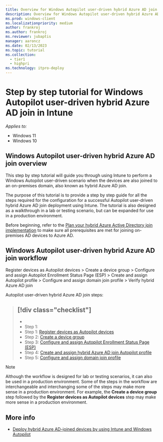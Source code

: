 ```yaml
---
title: Overview for Windows Autopilot user-driven hybrid Azure AD join in Intune
description: Overview for Windows Autopilot user-driven hybrid Azure AD join in Intune.
ms.prod: windows-client
ms.localizationpriority: medium
author: frankroj
ms.author: frankroj
ms.reviewer: jubaptis
manager: aaroncz
ms.date: 02/13/2023
ms.topic: tutorial
ms.collection: 
  - tier1
  - highpri
ms.technology: itpro-deploy
---
```


# Step by step tutorial for Windows Autopilot user-driven hybrid Azure AD join in Intune

*Applies to:*

- Windows 11
- Windows 10

## Windows Autopilot user-driven hybrid Azure AD join overview

This step by step tutorial will guide you through using Intune to perform a Windows Autopilot user-driven scenario when the devices are also joined to an on-premises domain, also known as hybrid Azure AD join.

The purpose of this tutorial is to provide a step by step guide for all the steps required for the configuration for a successful Autopilot user-driven hybrid Azure AD join deployment using Intune. The tutorial is also designed as a walkthrough in a lab or testing scenario, but can be expanded for use in a production environment.

Before beginning, refer to the [Plan your hybrid Azure Active Directory join implementation](/azure/active-directory/devices/hybrid-azuread-join-plan) to make sure all prerequisites are met for joining on-premises AD devices to Azure AD.

## Windows Autopilot user-driven hybrid Azure AD join workflow

Register devices as Autopilot devices > Create a device group > Configure and assign Autopilot Enrollment Status Page (ESP) > Create and assign Autopilot profile > Configure and assign domain join profile > Verify hybrid Azure AD join

Autopilot user-driven hybrid Azure AD join steps:
> [!div class="checklist"]
> -
> -
> - Step 1: 
> - Step 1: [Register devices as Autopilot devices](autopilot-user-driven-haad-1-register-device.md)
> - Step 2: [Create a device group](autopilot-user-driven-haad-2-create-device-group.md)
> - Step 3: [Configure and assign Autopilot Enrollment Status Page (ESP)](autopilot-user-driven-haad-3-configure-and-assign-esp.md)
> - Step 4: [Create and assign hybrid Azure AD join Autopilot profile](autopilot-user-driven-haad-4-create-and-assign-autopilot-profile.md)
> - Step 5: [Configure and assign domain join profile](autopilot-user-driven-haad-5-create-and-assign-domain-join-profile.md)

> [!NOTE]
>
> Although the workflow is designed for lab or testing scenarios, it can also be used in a production environment. Some of the steps in the workflow are interchangeable and interchanging some of the steps may make more sense in a production environment. For example, the **Create a device group** step followed by the **Register devices as Autopilot devices** step may make more sense in a production environment.

## More info

- [Deploy hybrid Azure AD-joined devices by using Intune and Windows Autopilot](/mem/autopilot/windows-autopilot-hybrid)
